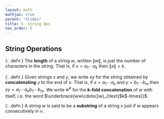 ```yaml
---
layout: math
mathjax: true
parent: "Slides"
title: 5. String Ops
nav_order: 5
---
```


## String Operations

{: .defn }
The __length__ of a string $w$, written $\|w\|$, is just the number of characters in the string.  That is, if $x = a_1\cdots{}a_k$ then $\|x\| = k$.

{: .defn }
Given strings $x$ and $y$, we write $xy$ for the string obtained by __concatenating__ $y$ to the end of $x$.  That is, if $x = a_1\cdots{}a_k$ and $y = b_1 \cdots{} b_m$ then $xy = a_1\cdots{}a_k b_1 \cdots{} b_m$.  We write $w^k$ for the __$k$-fold concatenation__ of $w$ with itself, i.e. the word $\underbrace{ww\cdots{}w}_{\text{$k$-times}}$.

{: .defn }
A string $w$ is said to be a __substring__ of a string $v$ just if $w$ appears consecutively in $v$.